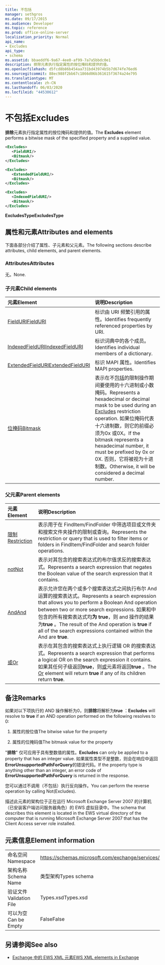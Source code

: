```yaml
---
title: 不包括
manager: sethgros
ms.date: 09/17/2015
ms.audience: Developer
ms.topic: reference
ms.prod: office-online-server
localization_priority: Normal
api_name:
- Excludes
api_type:
- schema
ms.assetid: bbaeddf6-9a67-4ee0-af99-7a7a5bbdc0e1
description: 排除元素执行指定属性的按位掩码和提供的值。
ms.openlocfilehash: d5fcd8b86b454aa731bd43974b5b7d674fe76ed6
ms.sourcegitcommit: 88ec988f2bb67c1866d06b361615f3674a24e795
ms.translationtype: MT
ms.contentlocale: zh-CN
ms.lasthandoff: 06/03/2020
ms.locfileid: "44530612"
---
```

# <a name="excludes"></a><span data-ttu-id="14c92-103">不包括</span><span class="sxs-lookup"><span data-stu-id="14c92-103">Excludes</span></span>

<span data-ttu-id="14c92-104">**排除**元素执行指定属性的按位掩码和提供的值。</span><span class="sxs-lookup"><span data-stu-id="14c92-104">The **Excludes** element performs a bitwise mask of the specified property and a supplied value.</span></span> 
  
```xml
<Excludes>
   <FieldURI/>
   <Bitmask/>
</Excludes>
```

```xml
<Excludes>
   <ExtendedFieldURI/> 
   <Bitmask/>
</Excludes>
```

```xml
<Excludes>
   <IndexedFieldURI/> 
   <Bitmask/>
</Excludes>
```

<span data-ttu-id="14c92-105">**ExcludesType**</span><span class="sxs-lookup"><span data-stu-id="14c92-105">**ExcludesType**</span></span>

## <a name="attributes-and-elements"></a><span data-ttu-id="14c92-106">属性和元素</span><span class="sxs-lookup"><span data-stu-id="14c92-106">Attributes and elements</span></span>

<span data-ttu-id="14c92-107">下面各部分介绍了属性、子元素和父元素。</span><span class="sxs-lookup"><span data-stu-id="14c92-107">The following sections describe attributes, child elements, and parent elements.</span></span>
  
### <a name="attributes"></a><span data-ttu-id="14c92-108">Attributes</span><span class="sxs-lookup"><span data-stu-id="14c92-108">Attributes</span></span>

<span data-ttu-id="14c92-109">无。</span><span class="sxs-lookup"><span data-stu-id="14c92-109">None.</span></span>
  
### <a name="child-elements"></a><span data-ttu-id="14c92-110">子元素</span><span class="sxs-lookup"><span data-stu-id="14c92-110">Child elements</span></span>

|<span data-ttu-id="14c92-111">**元素**</span><span class="sxs-lookup"><span data-stu-id="14c92-111">**Element**</span></span>|<span data-ttu-id="14c92-112">**说明**</span><span class="sxs-lookup"><span data-stu-id="14c92-112">**Description**</span></span>|
|:-----|:-----|
|[<span data-ttu-id="14c92-113">FieldURI</span><span class="sxs-lookup"><span data-stu-id="14c92-113">FieldURI</span></span>](fielduri.md) <br/> |<span data-ttu-id="14c92-114">标识由 URI 频繁引用的属性。</span><span class="sxs-lookup"><span data-stu-id="14c92-114">Identifies frequently referenced properties by URI.</span></span>  <br/> |
|[<span data-ttu-id="14c92-115">IndexedFieldURI</span><span class="sxs-lookup"><span data-stu-id="14c92-115">IndexedFieldURI</span></span>](indexedfielduri.md) <br/> |<span data-ttu-id="14c92-116">标识词典中的各个成员。</span><span class="sxs-lookup"><span data-stu-id="14c92-116">Identifies individual members of a dictionary.</span></span>  <br/> |
|[<span data-ttu-id="14c92-117">ExtendedFieldURI</span><span class="sxs-lookup"><span data-stu-id="14c92-117">ExtendedFieldURI</span></span>](extendedfielduri.md) <br/> |<span data-ttu-id="14c92-118">标识 MAPI 属性。</span><span class="sxs-lookup"><span data-stu-id="14c92-118">Identifies MAPI properties.</span></span>  <br/> |
|[<span data-ttu-id="14c92-119">位掩码</span><span class="sxs-lookup"><span data-stu-id="14c92-119">Bitmask</span></span>](bitmask.md) <br/> |<span data-ttu-id="14c92-120">表示在不[包括](excludes.md)的限制操作期间要使用的十六进制或小数掩码。</span><span class="sxs-lookup"><span data-stu-id="14c92-120">Represents a hexadecimal or decimal mask to be used during an [Excludes](excludes.md) restriction operation.</span></span> <span data-ttu-id="14c92-121">如果位掩码代表十六进制数，则它的前缀必须为0x 或0X。</span><span class="sxs-lookup"><span data-stu-id="14c92-121">If the bitmask represents a hexadecimal number, it must be prefixed by 0x or 0X.</span></span> <span data-ttu-id="14c92-122">否则，它将被视为十进制数。</span><span class="sxs-lookup"><span data-stu-id="14c92-122">Otherwise, it will be considered a decimal number.</span></span>  <br/> |
   
### <a name="parent-elements"></a><span data-ttu-id="14c92-123">父元素</span><span class="sxs-lookup"><span data-stu-id="14c92-123">Parent elements</span></span>

|<span data-ttu-id="14c92-124">**元素**</span><span class="sxs-lookup"><span data-stu-id="14c92-124">**Element**</span></span>|<span data-ttu-id="14c92-125">**说明**</span><span class="sxs-lookup"><span data-stu-id="14c92-125">**Description**</span></span>|
|:-----|:-----|
|[<span data-ttu-id="14c92-126">限制</span><span class="sxs-lookup"><span data-stu-id="14c92-126">Restriction</span></span>](restriction.md) <br/> |<span data-ttu-id="14c92-127">表示用于在 FindItem/FindFolder 中筛选项目或文件夹和搜索文件夹操作的限制或查询。</span><span class="sxs-lookup"><span data-stu-id="14c92-127">Represents the restriction or query that is used to filter items or folders in FindItem/FindFolder and search folder operations.</span></span>  <br/> |
|[<span data-ttu-id="14c92-128">not</span><span class="sxs-lookup"><span data-stu-id="14c92-128">Not</span></span>](not.md) <br/> |<span data-ttu-id="14c92-129">表示对其包含的搜索表达式的布尔值求反的搜索表达式。</span><span class="sxs-lookup"><span data-stu-id="14c92-129">Represents a search expression that negates the Boolean value of the search expression that it contains.</span></span>  <br/> |
|[<span data-ttu-id="14c92-130">And</span><span class="sxs-lookup"><span data-stu-id="14c92-130">And</span></span>](and.md) <br/> |<span data-ttu-id="14c92-131">表示允许您在两个或多个搜索表达式之间执行布尔 And 运算的搜索表达式。</span><span class="sxs-lookup"><span data-stu-id="14c92-131">Represents a search expression that allows you to perform a Boolean And operation between two or more search expressions.</span></span> <span data-ttu-id="14c92-132">如果和中包含的所有搜索表达式均**为 true**，则 and 操作的结果为**true** 。</span><span class="sxs-lookup"><span data-stu-id="14c92-132">The result of the And operation is **true** if all of the search expressions contained within the And are **true**.</span></span>  <br/> |
|[<span data-ttu-id="14c92-133">或</span><span class="sxs-lookup"><span data-stu-id="14c92-133">Or</span></span>](or.md) <br/> |<span data-ttu-id="14c92-134">表示在其包含的搜索表达式上执行逻辑 OR 的搜索表达式。</span><span class="sxs-lookup"><span data-stu-id="14c92-134">Represents a search expression that performs a logical OR on the search expression it contains.</span></span> <span data-ttu-id="14c92-135">如果其任何子级返回**true**，则[或](or.md)元素将返回**true** 。</span><span class="sxs-lookup"><span data-stu-id="14c92-135">The [Or](or.md) element will return **true** if any of its children return **true**.</span></span>  <br/> |
   
## <a name="remarks"></a><span data-ttu-id="14c92-136">备注</span><span class="sxs-lookup"><span data-stu-id="14c92-136">Remarks</span></span>

<span data-ttu-id="14c92-137">如果对以下项执行的 AND 操作解析为0，则**排除**将解析为**true** ：</span><span class="sxs-lookup"><span data-stu-id="14c92-137">**Excludes** will resolve to **true** if an AND operation performed on the following resolves to 0:</span></span> 
  
1. <span data-ttu-id="14c92-138">属性的按位值</span><span class="sxs-lookup"><span data-stu-id="14c92-138">The bitwise value for the property</span></span>
    
2. <span data-ttu-id="14c92-139">属性的位掩码值</span><span class="sxs-lookup"><span data-stu-id="14c92-139">The bitmask value for the property</span></span>
    
<span data-ttu-id="14c92-140">"**排除**" 仅可应用于具有整数值的属性。</span><span class="sxs-lookup"><span data-stu-id="14c92-140">**Excludes** can only be applied to a property that has an integer value.</span></span> <span data-ttu-id="14c92-141">如果属性类型不是整数，则会在响应中返回**ErrorUnsupportedPathForQuery**的错误代码。</span><span class="sxs-lookup"><span data-stu-id="14c92-141">If the property type is anything other than an integer, an error code of **ErrorUnsupportedPathForQuery** is returned in the response.</span></span> 
  
<span data-ttu-id="14c92-142">您可以通过不调用（不包括）执行反向操作。</span><span class="sxs-lookup"><span data-stu-id="14c92-142">You can perform the reverse operation by calling Not(Excludes).</span></span>
  
<span data-ttu-id="14c92-143">描述此元素的架构位于正在运行 Microsoft Exchange Server 2007 的计算机（已安装客户端访问服务器角色）的 EWS 虚拟目录中。</span><span class="sxs-lookup"><span data-stu-id="14c92-143">The schema that describes this element is located in the EWS virtual directory of the computer that is running Microsoft Exchange Server 2007 that has the Client Access server role installed.</span></span>
  
## <a name="element-information"></a><span data-ttu-id="14c92-144">元素信息</span><span class="sxs-lookup"><span data-stu-id="14c92-144">Element information</span></span>

|||
|:-----|:-----|
|<span data-ttu-id="14c92-145">命名空间</span><span class="sxs-lookup"><span data-stu-id="14c92-145">Namespace</span></span>  <br/> |https://schemas.microsoft.com/exchange/services/2006/types  <br/> |
|<span data-ttu-id="14c92-146">架构名称</span><span class="sxs-lookup"><span data-stu-id="14c92-146">Schema Name</span></span>  <br/> |<span data-ttu-id="14c92-147">类型架构</span><span class="sxs-lookup"><span data-stu-id="14c92-147">Types schema</span></span>  <br/> |
|<span data-ttu-id="14c92-148">验证文件</span><span class="sxs-lookup"><span data-stu-id="14c92-148">Validation File</span></span>  <br/> |<span data-ttu-id="14c92-149">Types.xsd</span><span class="sxs-lookup"><span data-stu-id="14c92-149">Types.xsd</span></span>  <br/> |
|<span data-ttu-id="14c92-150">可以为空</span><span class="sxs-lookup"><span data-stu-id="14c92-150">Can be Empty</span></span>  <br/> |<span data-ttu-id="14c92-151">False</span><span class="sxs-lookup"><span data-stu-id="14c92-151">False</span></span>  <br/> |
   
## <a name="see-also"></a><span data-ttu-id="14c92-152">另请参阅</span><span class="sxs-lookup"><span data-stu-id="14c92-152">See also</span></span>

- [<span data-ttu-id="14c92-153">Exchange 中的 EWS XML 元素</span><span class="sxs-lookup"><span data-stu-id="14c92-153">EWS XML elements in Exchange</span></span>](ews-xml-elements-in-exchange.md)

